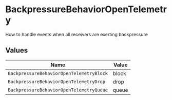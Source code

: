 # BackpressureBehaviorOpenTelemetry

How to handle events when all receivers are exerting backpressure


## Values

| Name                                     | Value                                    |
| ---------------------------------------- | ---------------------------------------- |
| `BackpressureBehaviorOpenTelemetryBlock` | block                                    |
| `BackpressureBehaviorOpenTelemetryDrop`  | drop                                     |
| `BackpressureBehaviorOpenTelemetryQueue` | queue                                    |